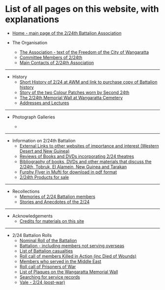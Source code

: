 # List of all pages on this website, with explanations


  * [Home - main page of the 2/24th Battalion Association](index.html)


  * The Organisation

    * [The Association - text of the Freedom of the City of Wangaratta](association.html)
    * [Committee Members of 2/24th](committee.html)
    * [Main Contacts of 2/24th Association](contacts.html)

---

  * History
    * [Short History of 2/24 at AWM and link to purchase copy of Battalion history](history.html)
    * [Story of the two Colour Patches worn by Second 24th](patches.html)
    * [The 2/24th Memorial Wall at Wangaratta Cemetery](memwall/memwall.html)
    * [Addresses and Lectures](lectures.html)

---

  * Photograph Galleries
    * ~~~ [Photo Gallery - albums of Association events and historical photos](gallery.html) -- **currently offline!** ~~~

---

  * Information on 2/24th Battalion
    * [External Links to other websites of importance and interest (Western Desert and New Guinea)](links.html)
    * [Reviews of Books and DVDs incorporating 2/24 theatres](reviews.html)
    * [Bibliography of books, DVDs and other materials that discuss the 2/24th, Tobruk, El Alamein, New Guinea and Tarakan](bibliography.html)
    * [Furphy Flyer in Mufti for download in pdf format](fflyer.html)
    * [2/24th Products for sale](products.html)

---

  * Recollections
    * [Memories of 2/24 Battalion members](memories.html)
    * [Stories and Anecdotes of the 2/24](stories.html)

---

  * Acknowledgements
    * [Credits for materials on this site](credits.html)

---

  * 2/24 Battalion Rolls
    * [Nominal Roll of the Battalion](rolls/battalion.html)
    * [Battalion - including members not serving overseas](rolls/bttn_inc_non-os.html)
    * [List of Battalion casualties](rolls/casualties.html)
    * [Roll call of members Killed in Action (inc Died of Wounds)](rolls/kia.html)
    * [Members who served in the Middle East](rolls/service-me.html)
    * [Roll call of Prisoners of War](rolls/pow.html)
    * [List of Plaques on the Wangaratta Memorial Wall](rolls/plaques.html)
    * [Searching for service records](archives.html)
    * [Vale - 2/24 (post-war)](vale.html)
